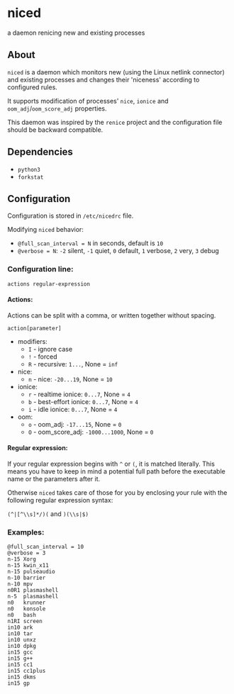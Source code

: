 niced
=====

a daemon renicing new and existing processes

About
-----

`niced` is a daemon which monitors new (using the Linux netlink connector) and
existing processes and changes their 'niceness' according to configured rules.

It supports modification of processes' `nice`, `ionice` and
`oom_adj`/`oom_score_adj` properties.

This daemon was inspired by the `renice` project and the configuration file
should be backward compatible.

Dependencies
------------

- `python3`
- `forkstat`

Configuration
-------------

Configuration is stored in `/etc/nicedrc` file.

Modifying `niced` behavior:

- `@full_scan_interval = N` in seconds, default is `10`
- `@verbose = N`:
  `-2` silent, `-1` quiet, `0` default, `1` verbose, `2` very, `3` debug

### Configuration line:

`actions regular-expression`

#### Actions:

Actions can be split with a comma, or written together without spacing.

`action[parameter]`

- modifiers:
    - `I` - ignore case
    - `!` - forced
    - `R` - recursive: `1...`, None = `inf`
- nice:
    - `n` - nice: `-20...19`, None = `10`
- ionice:
    - `r` - realtime ionice: `0...7`, None = `4`
    - `b` - best-effort ionice: `0...7`, None = `4`
    - `i` - idle ionice: `0...7`, None = `4`
- oom:
    - `o` - oom_adj: `-17...15`, None = `0`
    - `O` - oom_score_adj: `-1000...1000`, None = `0`

#### Regular expression:

If your regular expression begins with `^` or `(`, it is matched literally. This
means you have to keep in mind a potential full path before the executable name
or the parameters after it.

Otherwise `niced` takes care of those for you by enclosing your rule with the
following regular expression syntax:

`(^|[^\\s]*/)(` and `)(\\s|$)`

### Examples:

```
@full_scan_interval = 10
@verbose = 3
n-15 Xorg
n-15 kwin_x11
n-15 pulseaudio
n-10 barrier
n-10 mpv
n0R1 plasmashell
n-5  plasmashell
n0   krunner
n0   konsole
n0   bash
n1RI screen
in10 ark
in10 tar
in10 unxz
in10 dpkg
in15 gcc
in15 g++
in15 cc1
in15 cc1plus
in15 dkms
in15 gp
```
